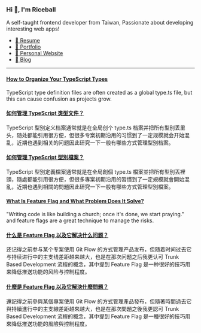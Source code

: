 <h3 >Hi 👋, I'm Riceball</h3>
<p>A self-taught frontend developer from Taiwan, Passionate about developing interesting web apps!</p>

- [📜 Resume](https://weweweb.pages.dev/en/resume/)
- [💼 Portfolio](https://weweweb.pages.dev/en/work/)
- [🏡 Personal Website](https://weweweb.pages.dev/en/)
- [📝 Blog](https://www.webdong.dev/en/)
---

<!--START_SECTION:feed-->
#### [How to Organize Your TypeScript Types](https:&#x2F;&#x2F;www.webdong.dev&#x2F;en&#x2F;post&#x2F;how-to-organize-your-typescript-types&#x2F;) 
TypeScript type definition files are often created as a global type.ts file, but this can cause confusion as projects grow.
#### [如何管理 TypeScript 类型文件？](https:&#x2F;&#x2F;www.webdong.dev&#x2F;zh-cn&#x2F;post&#x2F;how-to-organize-your-typescript-types&#x2F;) 
TypeScript 型别定义档案通常就是在全局创个 type.ts 档案并把所有型别丢里头，随处都能引用很方便，但很多专案初期沿用的习惯到了一定规模就会开始混乱，近期也遇到相关的问题因此研究一下一般有哪些方式管理型别档案。
#### [如何管理 TypeScript 型別檔案？](https:&#x2F;&#x2F;www.webdong.dev&#x2F;zh-tw&#x2F;post&#x2F;how-to-organize-your-typescript-types&#x2F;) 
TypeScript 型別定義檔案通常就是在全局創個 type.ts 檔案並把所有型別丟裡頭，隨處都能引用很方便，但很多專案初期沿用的習慣到了一定規模就會開始混亂，近期也遇到相關的問題因此研究一下一般有哪些方式管理型別檔案。
#### [What Is Feature Flag and What Problem Does It Solve?](https:&#x2F;&#x2F;www.webdong.dev&#x2F;en&#x2F;post&#x2F;what-is-feature-flag&#x2F;) 
&quot;Writing code is like building a church; once it&#39;s done, we start praying.&quot; and feature flags are a great technique to manage the risks.
#### [什么是 Feature Flag 以及它解决什么问题？](https:&#x2F;&#x2F;www.webdong.dev&#x2F;zh-cn&#x2F;post&#x2F;what-is-feature-flag&#x2F;) 
还记得之前参与某个专案使用 Git Flow 的方式管理产品发布，但随着时间过去它与持续进行中的主支线差距越来越大，也是在那次问题之后我更认可 Trunk Based Development 流程的概念，其中提到 Feature Flag 是一种很好的技巧用来降低推送功能的风险与控制程度。
#### [什麼是 Feature Flag 以及它解決什麼問題？](https:&#x2F;&#x2F;www.webdong.dev&#x2F;zh-tw&#x2F;post&#x2F;what-is-feature-flag&#x2F;) 
還記得之前參與某個專案使用 Git Flow 的方式管理產品發布，但隨著時間過去它與持續進行中的主支線差距越來越大，也是在那次問題之後我更認可 Trunk Based Development 流程的概念，其中提到 Feature Flag 是一種很好的技巧用來降低推送功能的風險與控制程度。
<!--END_SECTION:feed-->

